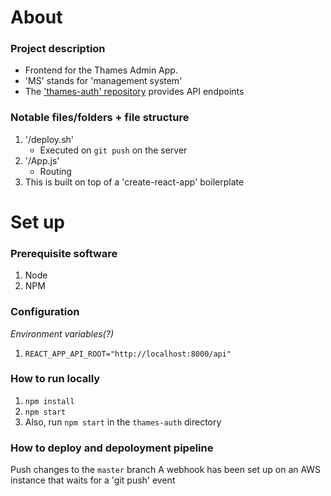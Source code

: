 # About

### Project description
- Frontend for the Thames Admin App.
- 'MS' stands for 'management system'
- The ['thames-auth' repository](https://github.com/Roundtable-Design/thames-auth) provides API endpoints

### Notable files/folders + file structure
1. '/deploy.sh'
    - Executed on `git push` on the server
2. '/App.js'
    - Routing
3. This is built on top of a 'create-react-app' boilerplate

# Set up

### Prerequisite software
1. Node
2. NPM

### Configuration
*Environment variables(?)*
1. `REACT_APP_API_ROOT="http://localhost:8000/api"`

### How to run locally
1. `npm install`
2. `npm start`
3. Also, run `npm start` in the `thames-auth` directory

### How to deploy and depoloyment pipeline
Push changes to the `master` branch
A webhook has been set up on an AWS instance that waits for a 'git push' event
